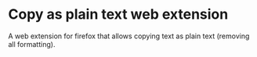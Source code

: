 Copy as plain text web extension
================================

A web extension for firefox that allows copying text as plain text (removing all formatting).